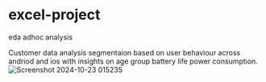 # excel-project

eda adhoc analysis

Customer data analysis segmentaion based on user behaviour across andriod and ios with insights on age group battery life power consumption.
![Screenshot 2024-10-23 015235](https://github.com/user-attachments/assets/994aad93-662c-4017-b6e2-371ea5a9d3ee)
